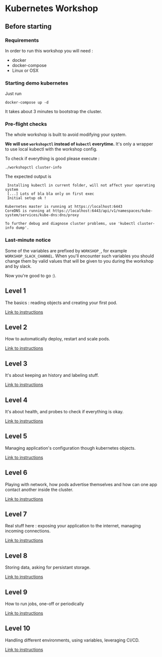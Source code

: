 # Kubernetes Workshop

## Before starting

### Requirements

In order to run this workshop you will need :
* docker
* docker-compose
* Linux or OSX

### Starting demo kubernetes

Just run

```
docker-compose up -d
```

It takes about 3 minutes to bootstrap the cluster.

### Pre-flight checks

The whole workshop is built to avoid modifying your system.

**We will use `workshopctl` instead of `kubectl` everytime.**
It's only a wrapper to use local kubectl with the workshop config.

To check if everything is good please execute :

```
./workshopctl cluster-info
```

The expected output is

```
 Installing kubectl in current folder, will not affect your operating system
 [...] Lots of bla bla only on first exec
 Initial setup ok !

Kubernetes master is running at https://localhost:6443
CoreDNS is running at https://localhost:6443/api/v1/namespaces/kube-system/services/kube-dns:dns/proxy

To further debug and diagnose cluster problems, use 'kubectl cluster-info dump'.
```

### Last-minute notice

Some of the variables are prefixed by `WORKSHOP_`, for example
`WORKSHOP_SLACK_CHANNEL`. When you'll encounter such variables you should
change them by valid values that will be given to you during the workshop and
by slack.

Now you're good to go :).

## Level 1

The basics : reading objects and creating your first pod.

[Link to instructions](./level1/README.md)

## Level 2

How to automatically deploy, restart and scale pods.

[Link to instructions](./level2/README.md)

## Level 3

It's about keeping an history and labeling stuff.

[Link to instructions](./level3/README.md)

## Level 4

It's about health, and probes to check if everything is okay.

[Link to instructions](./level4/README.md)

## Level 5

Managing application's configuration though kubernetes objects.

[Link to instructions](./level5/README.md)

## Level 6

Playing with network, how pods advertise themselves and how can one app contact
another inside the cluster.

[Link to instructions](./level6/README.md)

## Level 7

Real stuff here : exposing your application to the internet, managing incoming
connections.

[Link to instructions](./level7/README.md)

## Level 8

Storing data, asking for persistant storage.

[Link to instructions](./level8/README.md)

## Level 9

How to run jobs, one-off or periodically

[Link to instructions](./level9/README.md)

## Level 10

Handling different environments, using variables, leveraging CI/CD.

[Link to instructions](./level10/README.md)
